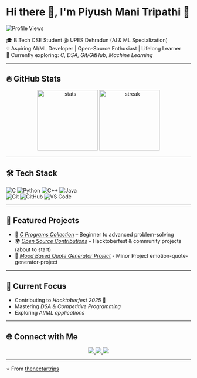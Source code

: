# Hi there 👋, I'm Piyush Mani Tripathi  🙂
![Profile Views](https://komarev.com/ghpvc/?username=thenectartrips&color=blue)


🎓 B.Tech CSE Student @ UPES Dehradun (AI & ML Specialization)  
💡 Aspiring AI/ML Developer | Open-Source Enthusiast | Lifelong Learner  
🌱 Currently exploring: *C, DSA, Git/GitHub, Machine Learning*  

---

## 🔥 GitHub Stats
<p align="center">
  <img src="https://github-readme-stats.vercel.app/api?username=thenectartrips&show_icons=true&theme=radical" alt="stats" height="165"/>
  <img src="https://github-readme-streak-stats.herokuapp.com/?user=thenectartrips&theme=radical" alt="streak" height="165"/>
</p>

---

## 🛠 Tech Stack
![C](https://img.shields.io/badge/C-00599C?style=for-the-badge&logo=c&logoColor=white)
![Python](https://img.shields.io/badge/Python-3776AB?style=for-the-badge&logo=python&logoColor=white)
![C++](https://img.shields.io/badge/C++-00599C?style=for-the-badge&logo=cplusplus&logoColor=white)
![Java](https://img.shields.io/badge/Java-007396?style=for-the-badge&logo=java&logoColor=white)  
![Git](https://img.shields.io/badge/Git-F05032?style=for-the-badge&logo=git&logoColor=white)
![GitHub](https://img.shields.io/badge/GitHub-181717?style=for-the-badge&logo=github&logoColor=white)
![VS Code](https://img.shields.io/badge/VS_Code-0078D4?style=for-the-badge&logo=visual-studio-code&logoColor=white)

---

## 📂 Featured Projects
- 🔢 *[C Programs Collection](#)* – Beginner to advanced problem-solving  
- 🌍 *[Open Source Contributions](#)* – Hacktoberfest & community projects (about to start)
- 🎯 *[Mood Based Quote Generator Project](#)* -  Minor Project emotion-quote-generator-project

---

## 🌱 Current Focus
- Contributing to *Hacktoberfest 2025* 🎉  
- Mastering *DSA & Competitive Programming*  
- Exploring *AI/ML applications*  

---

## 🌐 Connect with Me
<p align="center">
  <a href="https://www.linkedin.com/in/piyush-mani-tripathi-308929283/">
    <img src="https://img.shields.io/badge/LinkedIn-0A66C2?style=for-the-badge&logo=linkedin&logoColor=white"/>
  </a>
  <a href="https://github.com/thenectartrips">
    <img src="https://img.shields.io/badge/GitHub-181717?style=for-the-badge&logo=github&logoColor=white"/>
  </a>
  <a href="https://twitter.com/thenectartrips">
    <img src="https://img.shields.io/badge/Twitter-1DA1F2?style=for-the-badge&logo=twitter&logoColor=white"/>
  </a>
</p>

---

⭐ From [thenectartrips](https://github.com/thenectartrips)
